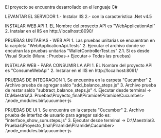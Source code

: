 
El proyecto se encuentra desarrollado en el lenguaje C#

LEVANTAR EL SERVIDOR 
	1.- Instalar IIS 
	2.- con la caracteristica .Net v4.5
	
INSTALAR WEB API
	1. EL Nombre del proyecto API es "WebApplicationApi"
	2. Instalar en el IIS en http://localhost:8090/
	

PRUEBAS UNITARIAS - WEB API
	1. Las pruebas unitarias se encuentran en la carpteta "WebApplicationApi.Tests"
	2. Ejecutar el archivo donde se encutran las pruebas unitarias "WalletControllerTest.cs"
		2.1. Si es desde Visual Studio (Munu : Pruebas-> Ejecutar-> Todas las pruebas)


INSTALAR WEB - PARA CONSUMIR LA API
	1. EL Nombre del proyecto API es "ConsumeWebApi"
	2. Instalar en el IIS en  http://localhost:8091/

PRUEBAS DE INTEGRACION
	1. Se encuentra en la carpeta "Cucumber"
	2. Archivo prueba de agregar saldo "add_balance_steps.js"
	3. Archivo prueba de restar saldo "subtract_balance_steps.js"
	4. Ejecutar desde terminal -> D:\Maestria\3. Pruebas\Proyecto_final\Piramide\Piramide\Cucumber> .\node_modules\.bin\cucumber-js  

PRUEBAS DE UI
	1. Se encuentra en la carpeta "Cucumber"
	2. Archivo prueba de interfaz de usuario para agregar saldo es: "interface_show_sum.steps.js"
	3. Ejecutar desde terminal -> D:\Maestria\3. Pruebas\Proyecto_final\Piramide\Piramide\Cucumber> .\node_modules\.bin\cucumber-js
	
